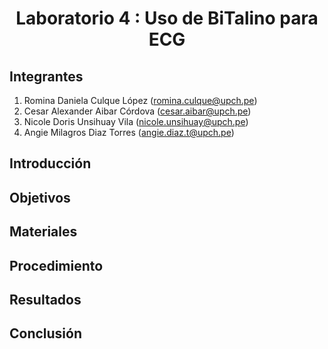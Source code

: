 <div align="center">
<h1>Laboratorio 4 : Uso de BiTalino para ECG </h1>
</div>

## Integrantes
1. Romina Daniela Culque López (romina.culque@upch.pe)
2. Cesar Alexander Aibar Córdova (cesar.aibar@upch.pe)
3. Nicole Doris Unsihuay Vila (nicole.unsihuay@upch.pe)
4. Angie Milagros Diaz Torres (angie.diaz.t@upch.pe)

## Introducción

## Objetivos

## Materiales

## Procedimiento

## Resultados

## Conclusión
